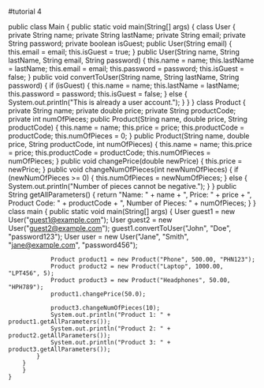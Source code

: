 #tutorial 4


public class Main {
    public static void main(String[] args) {
        class User {
            private String name;
            private String lastName;
            private String email;
            private String password;
            private boolean isGuest;
            public User(String email) {
                this.email = email;
                this.isGuest = true;
            }
            public User(String name, String lastName, String email, String password) {
                this.name = name;
                this.lastName = lastName;
                this.email = email;
                this.password = password;
                this.isGuest = false;
            }
            public void convertToUser(String name, String lastName, String password) {
                if (isGuest) {
                    this.name = name;
                    this.lastName = lastName;
                    this.password = password;
                    this.isGuest = false;
                } else {
                    System.out.println("This is already a user account.");
                }
            }
        }
        class Product {
            private String name;
            private double price;
            private String productCode;
            private int numOfPieces;
            public Product(String name, double price, String productCode) {
                this.name = name;
                this.price = price;
                this.productCode = productCode;
                this.numOfPieces = 0;
            }
            public Product(String name, double price, String productCode, int numOfPieces) {
            this.name = name;
                this.price = price;
                this.productCode = productCode;
                this.numOfPieces = numOfPieces;
            }
            public void changePrice(double newPrice) {
                this.price = newPrice;
            }
            public void changeNumOfPieces(int newNumOfPieces) {
                if (newNumOfPieces >= 0) {
                    this.numOfPieces = newNumOfPieces;
                } else {
                    System.out.println("Number of pieces cannot be negative.");
                }
            }
            public String getAllParameters() {
                return "Name: " + name + ", Price: " + price + ", Product Code: " + productCode + ", Number of Pieces: " + numOfPieces;
            }
        }
        class main {
            public static void main(String[] args) {
                User guest1 = new User("guest1@example.com");
                User guest2 = new User("guest2@example.com");
                guest1.convertToUser("John", "Doe", "password123");
                User user = new User("Jane", "Smith", "jane@example.com", "password456");

                Product product1 = new Product("Phone", 500.00, "PHN123");
                Product product2 = new Product("Laptop", 1000.00, "LPT456", 5);
                Product product3 = new Product("Headphones", 50.00, "HPH789");
                product1.changePrice(50.0);

                product3.changeNumOfPieces(10);
                System.out.println("Product 1: " + product1.getAllParameters());
                System.out.println("Product 2: " + product2.getAllParameters());
                System.out.println("Product 3: " + product3.getAllParameters());
            }
        }
        }
    }
